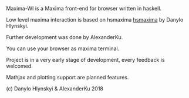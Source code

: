 
Maxima-WI is a Maxima front-end for browser written in haskell.

Low level maxima interaction is based on hsmaxima [hsmaxima](https:://github.com/danbst/hsmaxima) by Danylo Hlynskyi.

Further development was done by AlexanderKu.

You can use your browser as maxima terminal.

Project is in a very early stage of development, every feedback is welcomed.

Mathjax and plotting support are planned features.


(c) Danylo Hlynskyi & AlexanderKu 2018
